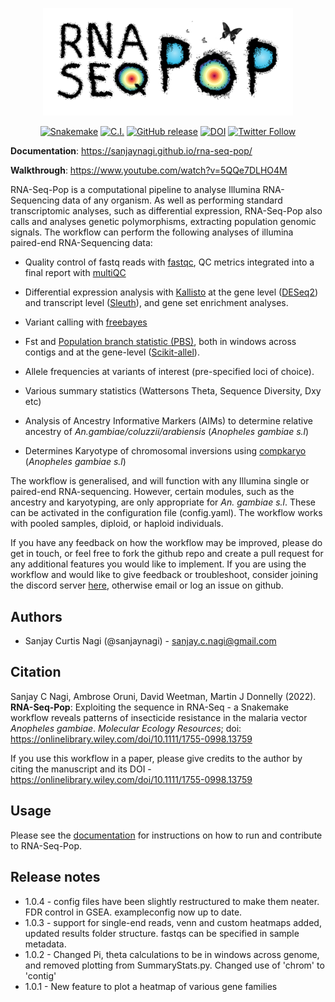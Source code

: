 <div align="center">

[<img src="https://github.com/sanjaynagi/rna-seq-pop/blob/master/RNA-Seq-Pop-Logo.png?raw=True" width="400"/>](https://github.com/sanjaynagi/rna-seq-pop/blob/master/RNA-Seq-Pop-Logo.png?raw=True)   

[![Snakemake](https://img.shields.io/badge/snakemake-≥5.11.0-brightgreen.svg)](https://snakemake.bitbucket.io)
[![C.I.](https://github.com/sanjaynagi/rna-seq-pop/workflows/rna-seq-pop/badge.svg)](https://github.com/sanjaynagi/rna-seq-pop-paired-end/actions?query=workflow:"rna-seq-pop-paired-end")
[![GitHub release](https://img.shields.io/github/release/sanjaynagi/rna-seq-pop?include_prereleases=&sort=semver&color=blue)](https://github.com/sanjaynagi/rna-seq-pop/releases/)
[![DOI](https://zenodo.org/badge/DOI/10.5281/zenodo.6078337.svg)](https://doi.org/10.5281/zenodo.6078337)
[![Twitter Follow](https://img.shields.io/twitter/follow/sanjay_c_nagi.svg?style=social)](https://twitter.com/sanjay_c_nagi)

</div>

**Documentation**: https://sanjaynagi.github.io/rna-seq-pop/    

**Walkthrough**: https://www.youtube.com/watch?v=5QQe7DLHO4M      

RNA-Seq-Pop is a computational pipeline to analyse Illumina RNA-Sequencing data of any organism. As well as performing standard transcriptomic analyses, such as differential expression, RNA-Seq-Pop also calls and analyses genetic polymorphisms, extracting population genomic signals. The workflow can perform the following analyses of illumina paired-end RNA-Sequencing data:

* Quality control of fastq reads with [fastqc](https://www.bioinformatics.babraham.ac.uk/projects/fastqc/), QC metrics integrated into a final report with [multiQC](https://multiqc.info/)
* Differential expression analysis with [Kallisto](https://pachterlab.github.io/kallisto/) at the gene level ([DESeq2](https://bioconductor.org/packages/release/bioc/html/DESeq2.html)) and transcript level ([Sleuth](https://github.com/pachterlab/sleuth)), and gene set enrichment analyses.

* Variant calling with [freebayes](https://github.com/freebayes/freebayes)
* Fst and [Population branch statistic (PBS)](https://science.sciencemag.org/content/329/5987/75), both in windows across contigs and at the gene-level ([Scikit-allel](https://scikit-allel.readthedocs.io/en/stable/)).
* Allele frequencies at variants of interest (pre-specified loci of choice).
* Various summary statistics (Wattersons Theta, Sequence Diversity, Dxy etc)    
* Analysis of Ancestry Informative Markers (AIMs) to determine relative ancestry of *An.gambiae/coluzzii/arabiensis* (*Anopheles gambiae s.l*)
* Determines Karyotype of chromosomal inversions using [compkaryo](https://academic.oup.com/g3journal/article/9/10/3249/6026680) (*Anopheles gambiae s.l*)

The workflow is generalised, and will function with any Illumina single or paired-end RNA-sequencing. However, certain modules, such as the ancestry and karyotyping, are only appropriate for *An. gambiae s.l*. These can be activated in the configuration file (config.yaml). The workflow works with pooled samples, diploid, or haploid individuals. 

If you have any feedback on how the workflow may be improved, please do get in touch, or feel free to fork the github repo and create a pull request for any additional features you would like to implement. If you are using the workflow and would like to give feedback or troubleshoot, consider joining the discord server [here](https://discord.gg/RaXjP8APCq), otherwise email or log an issue on github. 

## Authors

* Sanjay Curtis Nagi (@sanjaynagi) - sanjay.c.nagi@gmail.com

## Citation

Sanjay C Nagi, Ambrose Oruni, David Weetman, Martin J Donnelly (2022). **RNA-Seq-Pop**: Exploiting the sequence in RNA-Seq - a Snakemake workflow reveals patterns of insecticide resistance in the malaria vector *Anopheles gambiae*. *Molecular Ecology Resources*; doi: https://onlinelibrary.wiley.com/doi/10.1111/1755-0998.13759

If you use this workflow in a paper, please give credits to the author by citing the manuscript and its DOI - https://onlinelibrary.wiley.com/doi/10.1111/1755-0998.13759 

## Usage 

Please see the [documentation](https://sanjaynagi.github.io/rna-seq-pop/    
) for instructions on how to run and contribute to RNA-Seq-Pop. 

## Release notes

* 1.0.4 - config files have been slightly restructured to make them neater. FDR control in GSEA. exampleconfig now up to date.
* 1.0.3 - support for single-end reads, venn and custom heatmaps added, updated results folder structure. fastqs can be specified in sample metadata.  
* 1.0.2 - Changed Pi, theta calculations to be in windows across genome, and removed plotting from SummaryStats.py. Changed use of 'chrom' to 'contig'
* 1.0.1 - New feature to plot a heatmap of various gene families 
